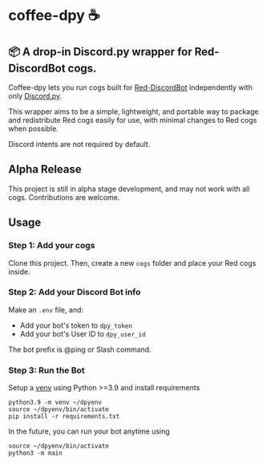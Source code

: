 # coffee-dpy ☕

## 📦 A drop-in Discord.py wrapper for Red-DiscordBot cogs.

Coffee-dpy lets you run cogs built for [Red-DiscordBot](https://github.com/Cog-Creators/Red-DiscordBot/) independently with only [Discord.py](https://github.com/Rapptz/discord.py).

This wrapper aims to be a simple, lightweight, and portable way to package and redistribute Red cogs easily for use, with minimal changes to Red cogs when possible.

Discord intents are not required by default.


## Alpha Release

This project is still in alpha stage development, and may not work with all cogs. Contributions are welcome.


## Usage

### Step 1: Add your cogs

Clone this project. Then, create a new `cogs` folder and place your Red cogs inside.

### Step 2: Add your Discord Bot info

Make an `.env` file, and:
- Add your bot's token to `dpy_token`
- Add your bot's User ID to `dpy_user_id`

The bot prefix is @ping or Slash command.

### Step 3: Run the Bot

Setup a [venv](https://docs.python.org/3/library/venv.html) using Python >=3.9 and install requirements

```
python3.9 -m venv ~/dpyenv
source ~/dpyenv/bin/activate
pip install -r requirements.txt
```

In the future, you can run your bot anytime using
```
source ~/dpyenv/bin/activate
python3 -m main
```
